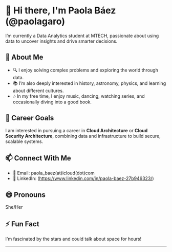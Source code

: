  # 👋 Hi there, I'm Paola Báez (@paolagaro)

I’m currently a Data Analytics student at MTECH, passionate about using data to uncover insights and drive smarter decisions.

## 🌟 About Me

- 🔍 I enjoy solving complex problems and exploring the world through data.
- 📚 I’m also deeply interested in history, astronomy, physics, and learning about different cultures.
- 🎶 In my free time, I enjoy music, dancing, watching series, and occasionally diving into a good book.

## 💼 Career Goals

I am interested in pursuing a career in **Cloud Architecture** or **Cloud Security Architecture**, combining data and infrastructure to build secure, scalable systems.

## 📫 Connect With Me

- 📧 Email: paola_baez(at)icloud(dot)com  
- 🔗 LinkedIn: (https://www.linkedin.com/in/paola-baez-27b946323/)  

## 😄 Pronouns
She/Her

## ⚡ Fun Fact
I'm fascinated by the stars and could talk about space for hours!

---



